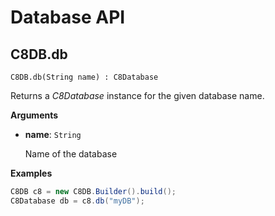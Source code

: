 # Database API

## C8DB.db

`C8DB.db(String name) : C8Database`

Returns a _C8Database_ instance for the given database name.

**Arguments**

- **name**: `String`

  Name of the database

**Examples**

```Java
C8DB c8 = new C8DB.Builder().build();
C8Database db = c8.db("myDB");
```
